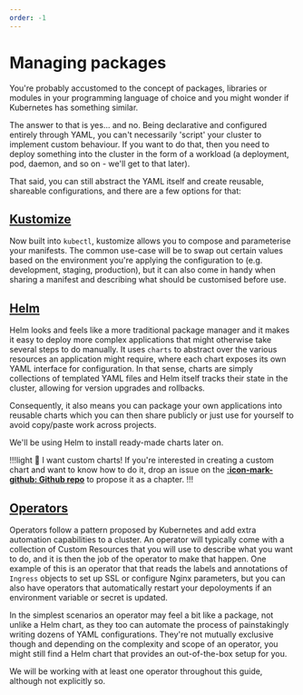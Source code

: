 ```yaml
---
order: -1
---
```


# Managing packages

You're probably accustomed to the concept of packages, libraries or modules in your programming language of choice and you might wonder if Kubernetes has something similar.

The answer to that is yes... and no. Being declarative and configured entirely through YAML, you can't necessarily 'script' your cluster to implement custom behaviour. If you want to do that, then you need to deploy something into the cluster in the form of a workload (a deployment, pod, daemon, and so on - we'll get to that later).

That said, you can still abstract the YAML itself and create reusable, shareable configurations, and there are a few options for that:

## [Kustomize](https://kustomize.io)

Now built into `kubectl`, kustomize allows you to compose and parameterise your manifests. The common use-case will be to swap out certain values based on the environment you're applying the configuration to (e.g. development, staging, production), but it can also come in handy when sharing a manifest and describing what should be customised before use.

## [Helm](https://helm.sh)

Helm looks and feels like a more traditional package manager and it makes it easy to deploy more complex applications that might otherwise take several steps to do manually. It uses `charts` to abstract over the various resources an application might require, where each chart exposes its own YAML interface for configuration. In that sense, charts are simply collections of templated YAML files and Helm itself tracks their state in the cluster, allowing for version upgrades and rollbacks.

Consequently, it also means you can package your own applications into reusable charts which you can then share publicly or just use for yourself to avoid copy/paste work across projects.

We'll be using Helm to install ready-made charts later on.

!!!light :raised_hands: I want custom charts!
If you're interested in creating a custom chart and want to know how to do it, drop an issue on the [**:icon-mark-github: Github repo**](https://github.com/leemeichin/k8s-guide) to propose it as a chapter.
!!!

## [Operators](https://operatorhub.io/)

Operators follow a pattern proposed by Kubernetes and add extra automation capabilities to a cluster. An operator will typically come with a collection of Custom Resources that you will use to describe what you want to do, and it is then the job of the operator to make that happen. One example of this is an operator that that reads the labels and annotations of `Ingress` objects to set up SSL or configure Nginx parameters, but you can also have operators that automatically restart your depoloyments if an environment variable or secret is updated.

In the simplest scenarios an operator may feel a bit like a package, not unlike a Helm chart, as they too can automate the process of painstakingly writing dozens of YAML configurations. They're not mutually exclusive though and depending on the complexity and scope of an operator, you might still find a Helm chart that provides an out-of-the-box setup for you.

We will be working with at least one operator throughout this guide, although not explicitly so.
